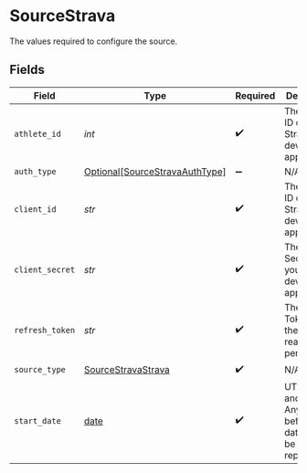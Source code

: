 # SourceStrava

The values required to configure the source.


## Fields

| Field                                                                         | Type                                                                          | Required                                                                      | Description                                                                   | Example                                                                       |
| ----------------------------------------------------------------------------- | ----------------------------------------------------------------------------- | ----------------------------------------------------------------------------- | ----------------------------------------------------------------------------- | ----------------------------------------------------------------------------- |
| `athlete_id`                                                                  | *int*                                                                         | :heavy_check_mark:                                                            | The Athlete ID of your Strava developer application.                          | 17831421                                                                      |
| `auth_type`                                                                   | [Optional[SourceStravaAuthType]](../../models/shared/sourcestravaauthtype.md) | :heavy_minus_sign:                                                            | N/A                                                                           |                                                                               |
| `client_id`                                                                   | *str*                                                                         | :heavy_check_mark:                                                            | The Client ID of your Strava developer application.                           | 12345                                                                         |
| `client_secret`                                                               | *str*                                                                         | :heavy_check_mark:                                                            | The Client Secret of your Strava developer application.                       | fc6243f283e51f6ca989aab298b17da125496f50                                      |
| `refresh_token`                                                               | *str*                                                                         | :heavy_check_mark:                                                            | The Refresh Token with the activity: read_all permissions.                    | fc6243f283e51f6ca989aab298b17da125496f50                                      |
| `source_type`                                                                 | [SourceStravaStrava](../../models/shared/sourcestravastrava.md)               | :heavy_check_mark:                                                            | N/A                                                                           |                                                                               |
| `start_date`                                                                  | [date](https://docs.python.org/3/library/datetime.html#date-objects)          | :heavy_check_mark:                                                            | UTC date and time. Any data before this date will not be replicated.          | 2021-03-01T00:00:00Z                                                          |